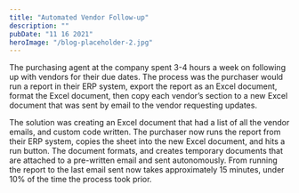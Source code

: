 ```yaml
---
title: "Automated Vendor Follow-up"
description: ""
pubDate: "11 16 2021"
heroImage: "/blog-placeholder-2.jpg"
---
```


The purchasing agent at the company spent 3-4 hours a week on following up with vendors for their due dates.  The process was the purchaser would run a report in their ERP system, export the report as an Excel document, format the Excel document, then copy each vendor’s section to a new Excel document that was sent by email to the vendor requesting updates.

The solution was creating an Excel document that had a list of all the vendor emails, and custom code written.  The purchaser now runs the report from their ERP system, copies the sheet into the new Excel document, and hits a run button.  The document formats, and creates temporary documents that are attached to a pre-written email and sent autonomously.  From running the report to the last email sent now takes approximately 15 minutes, under 10% of the time the process took prior.
